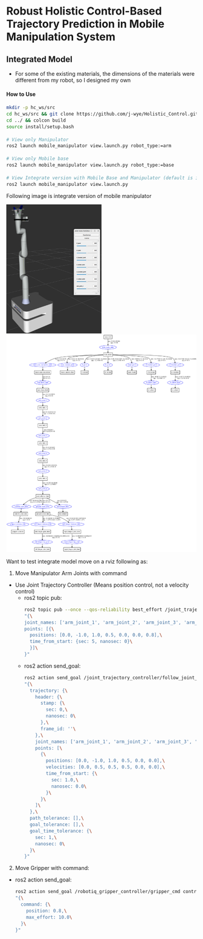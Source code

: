 # Robust Holistic Control-Based Trajectory Prediction in Mobile Manipulation System

## Integrated Model
- For some of the existing materials, the dimensions of the materials were different from my robot, so I designed my own


#### How to Use
```bash
mkdir -p hc_ws/src
cd hc_ws/src && git clone https://github.com/j-wye/Holistic_Control.git
cd ../ && colcon build
source install/setup.bash

# View only Manipulator
ros2 launch mobile_manipulator view.launch.py robot_type:=arm

# View only Mobile base
ros2 launch mobile_manipulator view.launch.py robot_type:=base

# View Integrate version with Mobile Base and Manipulator (default is integrate)
ros2 launch mobile_manipulator view.launch.py
```

Following image is integrate version of mobile manipulator

<img src="./mobile_manipulator/img/success_model.png" width=50%>
<img src="./mobile_manipulator/img/urdf_structure.png" >

<!-- install this first before launch following as:
```bash
sudo apt install -y ros-${ROS_DISTRO}-gazebo-ros2-control*
sudo apt install -y ros-${ROS_DISTRO}-topic-based-ros2-control*
sudo apt install -y ros-${ROS_DISTRO}-picknik-*
sudo apt install -y ros-${ROS_DISTRO}-diff-drive-controller*
sudo apt install -y ros-${ROS_DISTRO}-ros2-control*
``` -->

Want to test integrate model move on a rviz following as:

1. Move Manipulator Arm Joints with command

  - Use Joint Trajectory Controller (Means position control, not a velocity control)
    - ros2 topic pub:
      ```bash
      ros2 topic pub --once --qos-reliability best_effort /joint_trajectory_controller/joint_trajectory trajectory_msgs/msg/JointTrajectory \
      "{\
      joint_names: ['arm_joint_1', 'arm_joint_2', 'arm_joint_3', 'arm_joint_4', 'arm_joint_5', 'arm_joint_6', 'right_finger_bottom_joint'],\
      points: [{\
        positions: [0.0, -1.0, 1.0, 0.5, 0.0, 0.0, 0.8],\
        time_from_start: {sec: 5, nanosec: 0}\
        }]\
      }"
      ```
    - ros2 action send_goal:
      ```bash
      ros2 action send_goal /joint_trajectory_controller/follow_joint_trajectory control_msgs/action/FollowJointTrajectory \
      "{\
        trajectory: {\
          header: {\
            stamp: {\
              sec: 0,\
              nanosec: 0\
            },\
            frame_id: ''\
          },\
          joint_names: ['arm_joint_1', 'arm_joint_2', 'arm_joint_3', 'arm_joint_4', 'arm_joint_5', 'arm_joint_6'],\
          points: [\
            {\
              positions: [0.0, -1.0, 1.0, 0.5, 0.0, 0.0],\
              velocities: [0.0, 0.5, 0.5, 0.5, 0.0, 0.0],\
              time_from_start: {\
                sec: 1.0,\
                nanosec: 0.0\
              }\
            }\
          ]\
        },\
        path_tolerance: [],\
        goal_tolerance: [],\
        goal_time_tolerance: {\
          sec: 1,\
          nanosec: 0\
        }\
      }"
      ```
2. Move Gripper with command:
  - ros2 action send_goal:
    ```bash
    ros2 action send_goal /robotiq_gripper_controller/gripper_cmd control_msgs/action/GripperCommand \
    "{\
      command: {\
        position: 0.8,\
        max_effort: 10.0\
      }\
    }"
```
